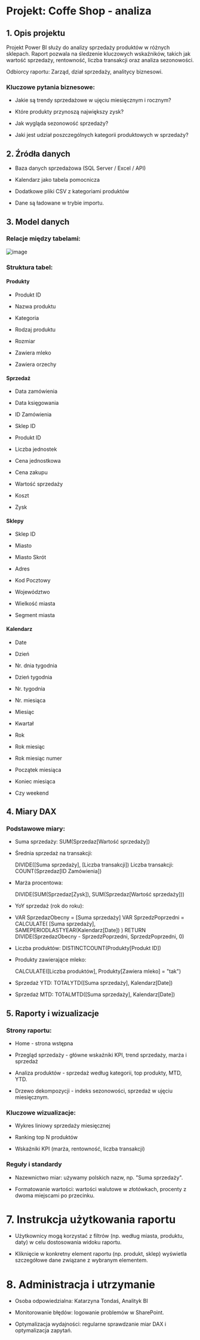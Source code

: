 # Projekt: Coffe Shop - analiza

## 1. Opis projektu

Projekt Power BI służy do analizy sprzedaży produktów w różnych sklepach. Raport pozwala na śledzenie kluczowych wskaźników, takich jak wartość sprzedaży, rentowność, liczba transakcji oraz analiza sezonowości.

Odbiorcy raportu: Zarząd, dział sprzedaży, analitycy biznesowi.

### Kluczowe pytania biznesowe:

- Jakie są trendy sprzedażowe w ujęciu miesięcznym i rocznym?

- Które produkty przynoszą największy zysk?

- Jak wygląda sezonowość sprzedaży?

- Jaki jest udział poszczególnych kategorii produktowych w sprzedaży?

## 2. Źródła danych

- Baza danych sprzedażowa (SQL Server / Excel / API)

- Kalendarz jako tabela pomocnicza

- Dodatkowe pliki CSV z kategoriami produktów

- Dane są ładowane w trybie importu.

## 3. Model danych
### Relacje między tabelami:
![image](https://github.com/user-attachments/assets/4a77de08-be28-4234-9ec7-f0fc317432c6)

### Struktura tabel:
#### Produkty

- Produkt ID

- Nazwa produktu

- Kategoria

- Rodzaj produktu

- Rozmiar

- Zawiera mleko

- Zawiera orzechy

#### Sprzedaż

- Data zamówienia

- Data księgowania

- ID Zamówienia

- Sklep ID

- Produkt ID

- Liczba jednostek

- Cena jednostkowa

- Cena zakupu

- Wartość sprzedaży

- Koszt

- Zysk

#### Sklepy

- Sklep ID

- Miasto

- Miasto Skrót

- Adres

- Kod Pocztowy

- Województwo

- Wielkość miasta

- Segment miasta

#### Kalendarz

- Date

- Dzień

- Nr. dnia tygodnia

- Dzień tygodnia

- Nr. tygodnia

- Nr. miesiąca

- Miesiąc

- Kwartał

- Rok

- Rok miesiąc

- Rok miesiąc numer

- Początek miesiąca

- Koniec miesiąca

- Czy weekend
  
## 4. Miary DAX

### Podstawowe miary:

- Suma sprzedaży: SUM(Sprzedaz[Wartość sprzedaży])

- Średnia sprzedaż na transakcji:

  DIVIDE([Suma sprzedaży], [Liczba transakcji])
  Liczba transakcji: COUNT(Sprzedaz[ID Zamówienia])

- Marża procentowa:

  DIVIDE(SUM(Sprzedaz[Zysk]), SUM(Sprzedaz[Wartość sprzedaży]))
  
-  YoY sprzedaż (rok do roku):
-  
  VAR SprzedazObecny = [Suma sprzedaży]
  VAR SprzedzPoprzedni =
    CALCULATE(
      [Suma sprzedaży],
      SAMEPERIODLASTYEAR(Kalendarz[Date])
    )
  RETURN
  DIVIDE(SprzedazObecny - SprzedzPoprzedni, SprzedzPoprzedni, 0)

- Liczba produktów: DISTINCTCOUNT(Produkty[Produkt ID])

- Produkty zawierające mleko:

  CALCULATE([Liczba produktów], Produkty[Zawiera mleko] = "tak")

- Sprzedaż YTD: TOTALYTD([Suma sprzedaży], Kalendarz[Date])

- Sprzedaż MTD: TOTALMTD([Suma sprzedaży], Kalendarz[Date])

## 5. Raporty i wizualizacje

### Strony raportu:

- Home - strona wstępna

- Przegląd sprzedaży - główne wskaźniki KPI, trend sprzedaży, marża i sprzedaż 

- Analiza produktów - sprzedaż według kategorii, top produkty, MTD, YTD.

- Drzewo dekompozycji - indeks sezonowości, sprzedaż w ujęciu miesięcznym.
  
### Kluczowe wizualizacje:

- Wykres liniowy sprzedaży miesięcznej

- Ranking top N produktów

- Wskaźniki KPI (marża, rentowność, liczba transakcji)
  
### Reguły i standardy

- Nazewnictwo miar: używamy polskich nazw, np. "Suma sprzedaży".

- Formatowanie wartości: wartości walutowe w złotówkach, procenty z dwoma miejscami po przecinku.

# 7. Instrukcja użytkowania raportu

- Użytkownicy mogą korzystać z filtrów (np. według miasta, produktu, daty) w celu dostosowania widoku raportu.
  
- Kliknięcie w konkretny element raportu (np. produkt, sklep) wyświetla szczegółowe dane związane z wybranym elementem.
  
# 8. Administracja i utrzymanie
 
- Osoba odpowiedzialna: Katarzyna Tondaś, Analityk BI

- Monitorowanie błędów: logowanie problemów w SharePoint.

- Optymalizacja wydajności: regularne sprawdzanie miar DAX i optymalizacja zapytań.


